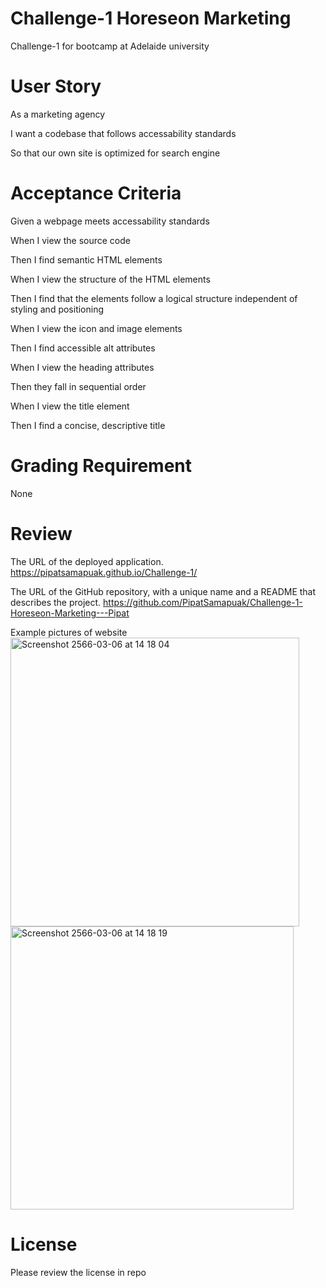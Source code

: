 # Challenge-1 Horeseon Marketing
Challenge-1 for bootcamp at Adelaide university

# User Story 
As a marketing agency 

I want a codebase that follows accessability standards 

So that our own site is optimized for search engine 

# Acceptance Criteria 
Given a webpage meets accessability standards

When I view the source code 

Then I find semantic HTML elements 

When I view the structure of the HTML elements 

Then I find that the elements follow a logical structure 
independent of styling and positioning 

When I view the icon and image elements 

Then I find accessible alt attributes

When I view the heading attributes

Then they fall in sequential order 

When I view the title element 

Then I find a concise, descriptive title 

# Grading Requirement 

None

# Review

The URL of the deployed application.
https://pipatsamapuak.github.io/Challenge-1/

The URL of the GitHub repository, with a unique name and a README that describes the project.
https://github.com/PipatSamapuak/Challenge-1-Horeseon-Marketing---Pipat

Example pictures of website
<img width="462" alt="Screenshot 2566-03-06 at 14 18 04" src="https://user-images.githubusercontent.com/107624639/223018497-3eb1d59e-e184-48df-a622-325995af0dec.png">
<img width="453" alt="Screenshot 2566-03-06 at 14 18 19" src="https://user-images.githubusercontent.com/107624639/223018517-8b494b83-9b49-4d86-a640-545ee39c6d78.png">

# License

Please review the license in repo
